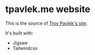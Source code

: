 tpavlek.me website
=====================

This is the source of [Troy Pavlek's site](https://tpavlek.me).

It's built with:
* Jigsaw
* Tailwindcss
